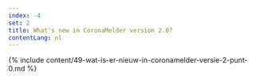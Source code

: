 ```yaml
---
index: -4
set: 2
title: What's new in CoronaMelder version 2.0?
contentLang: nl
---
```

{% include content/49-wat-is-er-nieuw-in-coronamelder-versie-2-punt-0.md %}

